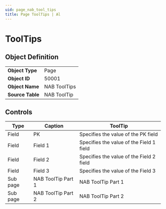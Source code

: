 ```yaml
---
uid: page_nab_tool_tips
title: Page ToolTips | Al
---
```

# ToolTips

## Object Definition

<table>
<tr><td><b>Object Type</b></td><td>Page</td></tr>
<tr><td><b>Object ID</b></td><td>50001</td></tr>
<tr><td><b>Object Name</b></td><td>NAB ToolTips</td></tr>
<tr><td><b>Source Table</b></td><td>NAB ToolTip</td></tr>
</table>

## Controls

| Type | Caption | ToolTip |
| ---- | ------- | ----------- |
| Field | PK | Specifies the value of the PK field |
| Field | Field 1 | Specifies the value of the Field 1 field |
| Field | Field 2 | Specifies the value of the Field 2 field |
| Field | Field 3 | Specifies the value of the Field 3 |
| Sub page | NAB ToolTip Part 1 | NAB ToolTip Part 1 |
| Sub page | NAB ToolTip Part 2 | NAB ToolTip Part 2 |
